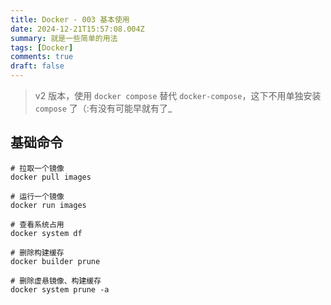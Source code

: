 ```yaml
---
title: Docker - 003 基本使用
date: 2024-12-21T15:57:08.004Z
summary: 就是一些简单的用法
tags: [Docker]
comments: true
draft: false
---
```


> v2 版本，使用 `docker compose` 替代 `docker-compose`，这下不用单独安装 `compose` 了（:有没有可能早就有了\_

## 基础命令

```shell
# 拉取一个镜像
docker pull images

# 运行一个镜像
docker run images

# 查看系统占用
docker system df

# 删除构建缓存
docker builder prune

# 删除虚悬镜像、构建缓存
docker system prune -a
```
